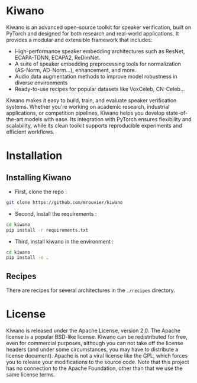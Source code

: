 # Kiwano

Kiwano is an advanced open-source toolkit for speaker verification, built on PyTorch and designed for both research and real-world applications. It provides a modular and extensible framework that includes:

- High-performance speaker embedding architectures such as ResNet, ECAPA-TDNN, ECAPA2, ReDimNet.
- A suite of speaker embedding preprocessing tools for normalization (AS-Norm, AD-Norm...), enhancement, and more.
- Audio data augmentation methods to improve model robustness in diverse environments
- Ready-to-use recipes for popular datasets like VoxCeleb, CN-Celeb...

Kiwano makes it easy to build, train, and evaluate speaker verification systems. Whether you're working on academic research, industrial applications, or competition pipelines, Kiwano helps you develop state-of-the-art models with ease. Its integration with PyTorch ensures flexibility and scalability, while its clean toolkit supports reproducible experiments and efficient workflows.


# Installation


## Installing Kiwano


- First, clone the repo :

```bash
git clone https://github.com/mrouvier/kiwano
```

- Second, install the requirements :

```bash
cd kiwano
pip install -r requirements.txt
```

- Third, install kiwano in the environment :

```bash
cd kiwano
pip install -e .
```

## Recipes

There are recipes for several architectures in the `./recipes` directory.


# License

Kiwano is released under the Apache License, version 2.0. The Apache license is a popular BSD-like license. Kiwano can be redistributed for free, even for commercial purposes, although you can not take off the license headers (and under some circumstances, you may have to distribute a license document). Apache is not a viral license like the GPL, which forces you to release your modifications to the source code. Note that this project has no connection to the Apache Foundation, other than that we use the same license terms.











